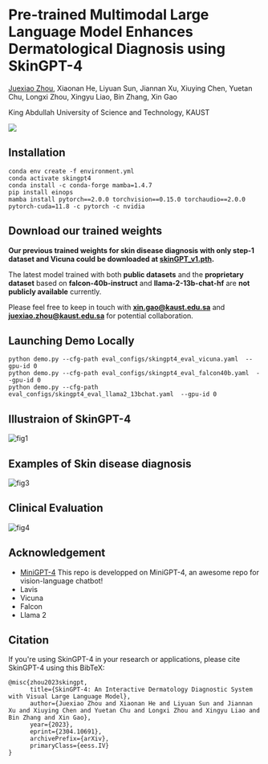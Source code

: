 # Pre-trained Multimodal Large Language Model Enhances Dermatological Diagnosis using SkinGPT-4

[Juexiao Zhou](https://www.joshuachou.ink/), Xiaonan He, Liyuan Sun, Jiannan Xu, Xiuying Chen, Yuetan Chu, Longxi Zhou, Xingyu Liao, Bin Zhang, Xin Gao

King Abdullah University of Science and Technology, KAUST

<a href='SkinGPT_4_manuscript_v7.pdf'><img src='https://img.shields.io/badge/Paper-PDF-red'></a>

## Installation

```
conda env create -f environment.yml
conda activate skingpt4
conda install -c conda-forge mamba=1.4.7
pip install einops
mamba install pytorch==2.0.0 torchvision==0.15.0 torchaudio==2.0.0 pytorch-cuda=11.8 -c pytorch -c nvidia
```

## Download our trained weights

**Our previous trained weights for skin disease diagnosis with only step-1 dataset and Vicuna could be downloaded at [skinGPT_v1.pth](https://drive.google.com/file/d/1PGBMBioipGxN5yfX6Okx4BGyPBm1prAF/view?usp=sharing).**

The latest model trained with both **public datasets** and the **proprietary dataset** based on **falcon-40b-instruct** and **llama-2-13b-chat-hf** are **not publicly available** currently.

Please feel free to keep in touch with **xin.gao@kaust.edu.sa** and **juexiao.zhou@kaust.edu.sa** for potential collaboration.


## Launching Demo Locally

```
python demo.py --cfg-path eval_configs/skingpt4_eval_vicuna.yaml  --gpu-id 0
python demo.py --cfg-path eval_configs/skingpt4_eval_falcon40b.yaml  --gpu-id 0
python demo.py --cfg-path eval_configs/skingpt4_eval_llama2_13bchat.yaml  --gpu-id 0
```

## Illustraion of SkinGPT-4

![fig1](https://cdn.jsdelivr.net/gh/JoshuaChou2018/oss@main/uPic/adReRl.fig1.png)



## Examples of Skin disease diagnosis

![fig3](https://cdn.jsdelivr.net/gh/JoshuaChou2018/oss@main/uPic/fig3.uiGBUM.png)



## Clinical Evaluation

![fig4](https://cdn.jsdelivr.net/gh/JoshuaChou2018/oss@main/uPic/B40U3b.fig4.png)



## Acknowledgement

- [MiniGPT-4](https://minigpt-4.github.io/) This repo is developped on MiniGPT-4, an awesome repo for vision-language chatbot!
- Lavis
- Vicuna
- Falcon
- Llama 2

## Citation

If you're using SkinGPT-4 in your research or applications, please cite SkinGPT-4 using this BibTeX:

```
@misc{zhou2023skingpt,
      title={SkinGPT-4: An Interactive Dermatology Diagnostic System with Visual Large Language Model}, 
      author={Juexiao Zhou and Xiaonan He and Liyuan Sun and Jiannan Xu and Xiuying Chen and Yuetan Chu and Longxi Zhou and Xingyu Liao and Bin Zhang and Xin Gao},
      year={2023},
      eprint={2304.10691},
      archivePrefix={arXiv},
      primaryClass={eess.IV}
}
```
